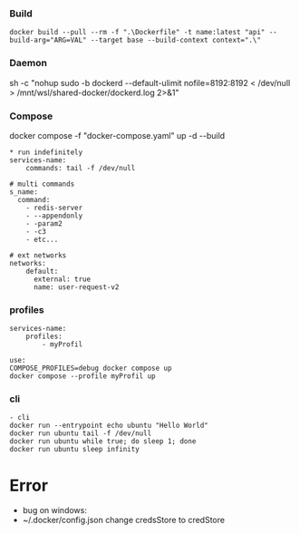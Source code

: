 ### Build  

```
docker build --pull --rm -f ".\Dockerfile" -t name:latest "api" --build-arg="ARG=VAL" --target base --build-context context=".\"
```

### Daemon

sh -c "nohup sudo -b dockerd --default-ulimit nofile=8192:8192 < /dev/null > /mnt/wsl/shared-docker/dockerd.log 2>&1"  

### Compose

docker compose -f "docker-compose.yaml" up -d --build  

```
* run indefinitely
services-name:
	commands: tail -f /dev/null 
```

```
# multi commands
s_name:
  command:
    - redis-server
    - --appendonly
    - -param2
    - -c3
    - etc...

# ext networks
networks:
    default:
      external: true
      name: user-request-v2
```

### profiles

```
services-name:
	profiles:
        - myProfil

use:
COMPOSE_PROFILES=debug docker compose up
docker compose --profile myProfil up
```

### cli

```
- cli
docker run --entrypoint echo ubuntu "Hello World"
docker run ubuntu tail -f /dev/null
docker run ubuntu while true; do sleep 1; done
docker run ubuntu sleep infinity
```

# Error

- bug on windows:
- ~/.docker/config.json change credsStore to credStore
